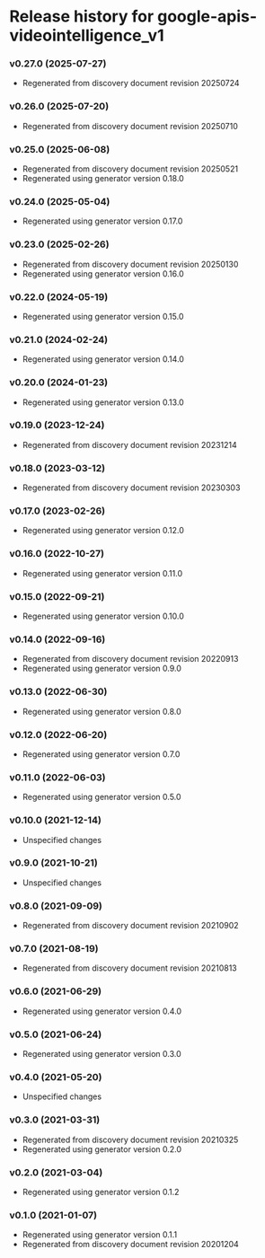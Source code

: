 # Release history for google-apis-videointelligence_v1

### v0.27.0 (2025-07-27)

* Regenerated from discovery document revision 20250724

### v0.26.0 (2025-07-20)

* Regenerated from discovery document revision 20250710

### v0.25.0 (2025-06-08)

* Regenerated from discovery document revision 20250521
* Regenerated using generator version 0.18.0

### v0.24.0 (2025-05-04)

* Regenerated using generator version 0.17.0

### v0.23.0 (2025-02-26)

* Regenerated from discovery document revision 20250130
* Regenerated using generator version 0.16.0

### v0.22.0 (2024-05-19)

* Regenerated using generator version 0.15.0

### v0.21.0 (2024-02-24)

* Regenerated using generator version 0.14.0

### v0.20.0 (2024-01-23)

* Regenerated using generator version 0.13.0

### v0.19.0 (2023-12-24)

* Regenerated from discovery document revision 20231214

### v0.18.0 (2023-03-12)

* Regenerated from discovery document revision 20230303

### v0.17.0 (2023-02-26)

* Regenerated using generator version 0.12.0

### v0.16.0 (2022-10-27)

* Regenerated using generator version 0.11.0

### v0.15.0 (2022-09-21)

* Regenerated using generator version 0.10.0

### v0.14.0 (2022-09-16)

* Regenerated from discovery document revision 20220913
* Regenerated using generator version 0.9.0

### v0.13.0 (2022-06-30)

* Regenerated using generator version 0.8.0

### v0.12.0 (2022-06-20)

* Regenerated using generator version 0.7.0

### v0.11.0 (2022-06-03)

* Regenerated using generator version 0.5.0

### v0.10.0 (2021-12-14)

* Unspecified changes

### v0.9.0 (2021-10-21)

* Unspecified changes

### v0.8.0 (2021-09-09)

* Regenerated from discovery document revision 20210902

### v0.7.0 (2021-08-19)

* Regenerated from discovery document revision 20210813

### v0.6.0 (2021-06-29)

* Regenerated using generator version 0.4.0

### v0.5.0 (2021-06-24)

* Regenerated using generator version 0.3.0

### v0.4.0 (2021-05-20)

* Unspecified changes

### v0.3.0 (2021-03-31)

* Regenerated from discovery document revision 20210325
* Regenerated using generator version 0.2.0

### v0.2.0 (2021-03-04)

* Regenerated using generator version 0.1.2

### v0.1.0 (2021-01-07)

* Regenerated using generator version 0.1.1
* Regenerated from discovery document revision 20201204

